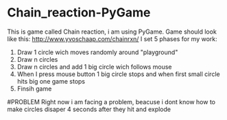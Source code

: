 # Chain_reaction-PyGame
This is game called Chain reaction, i am using PyGame.
Game should look like this: http://www.yvoschaap.com/chainrxn/
I set 5 phases for my work:
1. Draw 1 circle wich moves randomly around "playground"
2. Draw n circles 
3. Draw n circles and add 1 big circle wich follows mouse
4. When I press mouse button 1 big circle stops and when first small circle hits big one game stops
5. Finsih game


#PROBLEM
Right now i am facing a problem, beacuse i dont know how to make circles
disaper 4 seconds after they hit and explode

